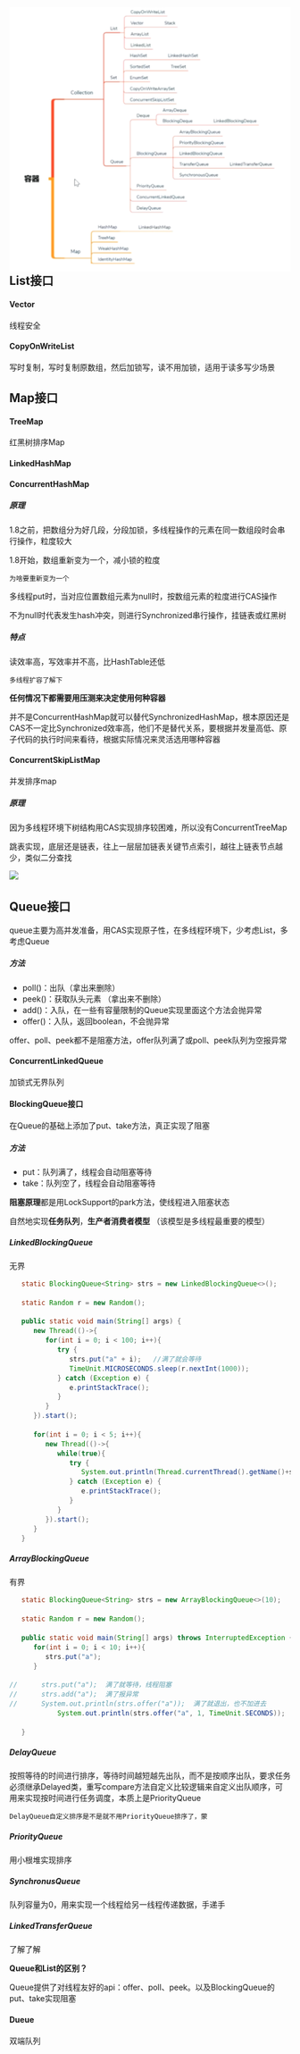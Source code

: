 <img src=".\pic\容器及并发容器.png" style="zoom:67%; float:left" />

## List接口

#### Vector

线程安全



#### CopyOnWriteList

写时复制，写时复制原数组，然后加锁写，读不用加锁，适用于读多写少场景







## Map接口

#### TreeMap

红黑树排序Map



#### LinkedHashMap



#### ConcurrentHashMap

##### 原理

1.8之前，把数组分为好几段，分段加锁，多线程操作的元素在同一数组段时会串行操作，粒度较大

1.8开始，数组重新变为一个，减小锁的粒度

`为啥要重新变为一个`

多线程put时，当对应位置数组元素为null时，按数组元素的粒度进行CAS操作

不为null时代表发生hash冲突，则进行Synchronized串行操作，挂链表或红黑树

##### 特点

读效率高，写效率并不高，比HashTable还低

`多线程扩容了解下`

**任何情况下都需要用压测来决定使用何种容器**

并不是ConcurrentHashMap就可以替代SynchronizedHashMap，根本原因还是CAS不一定比Synchronized效率高，他们不是替代关系，要根据并发量高低、原子代码的执行时间来看待，根据实际情况来灵活选用哪种容器



#### ConcurrentSkipListMap

并发排序map

##### 原理

因为多线程环境下树结构用CAS实现排序较困难，所以没有ConcurrentTreeMap

跳表实现，底层还是链表，往上一层层加链表关键节点索引，越往上链表节点越少，类似二分查找

![](D:\Learning\Gunners-Java\Part2\2.多线程\pic\跳表结构.png)







## Queue接口

queue主要为高并发准备，用CAS实现原子性，在多线程环境下，少考虑List，多考虑Queue

##### 方法

- poll()：出队（拿出来删除）
- peek()：获取队头元素 （拿出来不删除）
- add()：入队，在一些有容量限制的Queue实现里面这个方法会抛异常
- offer()：入队，返回boolean，不会抛异常

offer、poll、peek都不是阻塞方法，offer队列满了或poll、peek队列为空报异常



#### ConcurrentLinkedQueue

加锁式无界队列



#### BlockingQueue接口

在Queue的基础上添加了put、take方法，真正实现了阻塞

##### 方法

- put：队列满了，线程会自动阻塞等待
- take：队列空了，线程会自动阻塞等待

**阻塞原理**都是用LockSupport的park方法，使线程进入阻塞状态

自然地实现**任务队列**，**生产者消费者模型** （该模型是多线程最重要的模型）



##### LinkedBlockingQueue

无界

```java
   static BlockingQueue<String> strs = new LinkedBlockingQueue<>();

   static Random r = new Random();

   public static void main(String[] args) {
      new Thread(()->{
         for(int i = 0; i < 100; i++){
            try {
               strs.put("a" + i);   //满了就会等待
               TimeUnit.MICROSECONDS.sleep(r.nextInt(1000)); 
            } catch (Exception e) {
               e.printStackTrace();
            }
         }
      }).start();

      for(int i = 0; i < 5; i++){
         new Thread(()->{
            while(true){
               try {
                  System.out.println(Thread.currentThread().getName()+strs.take()); //空了就会等待
               } catch (Exception e) {
                  e.printStackTrace();
               }
            }
         }).start();
      }
   }
```



##### ArrayBlockingQueue

有界

```java
   static BlockingQueue<String> strs = new ArrayBlockingQueue<>(10);

   static Random r = new Random();
   
   public static void main(String[] args) throws InterruptedException {
      for(int i = 0; i < 10; i++){
         strs.put("a");
      }

//		strs.put("a");  满了就等待，线程阻塞
//		strs.add("a");  满了报异常
//		System.out.println(strs.offer("a"));  满了就退出，也不加进去
      		System.out.println(strs.offer("a", 1, TimeUnit.SECONDS));  //在规定时间内，满了就退出

   }
```



##### DelayQueue

按照等待的时间进行排序，等待时间越短越先出队，而不是按顺序出队，要求任务必须继承Delayed类，重写compare方法自定义比较逻辑来自定义出队顺序，可用来实现按时间进行任务调度，本质上是PriorityQueue   

`DelayQueue自定义排序是不是就不用PriorityQueue排序了，蒙`



##### PriorityQueue

用小根堆实现排序



##### SynchronusQueue

队列容量为0，用来实现一个线程给另一线程传递数据，手递手



##### LinkedTransferQueue

了解了解



**Queue和List的区别？**

Queue提供了对线程友好的api：offer、poll、peek。以及BlockingQueue的put、take实现阻塞



#### Dueue

双端队列